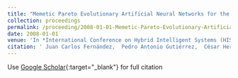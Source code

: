 ```yaml
---
title: "Memetic Pareto Evolutionary Artificial Neural Networks for the determination of growth limits of Listeria Monocytogenes"
collection: proceedings
permalink: /proceeding/2008-01-01-Memetic-Pareto-Evolutionary-Artificial-Neural-Networks-for-the-determination-of-growth-limits-of-Listeria-Monocytogenes
date: 2008-01-01
venue: 'In *International Conference on Hybrid Intelligent Systems (HIS08)*'
citation: ' Juan Carlos Fernández,  Pedro Antonio Gutiérrez,  César Hervás-Martínez,  Francisco José Martínez-Estudillo, &quot;Memetic Pareto Evolutionary Artificial Neural Networks for the determination of growth limits of Listeria Monocytogenes.&quot; In *International Conference on Hybrid Intelligent Systems (HIS08)*, 2008, Barcelona, Spain, pp.631--636.'
---
```

Use [Google Scholar](https://scholar.google.com/scholar?q=Memetic+Pareto+Evolutionary+Artificial+Neural+Networks+for+the+determination+of+growth+limits+of+Listeria+Monocytogenes){:target="_blank"} for full citation